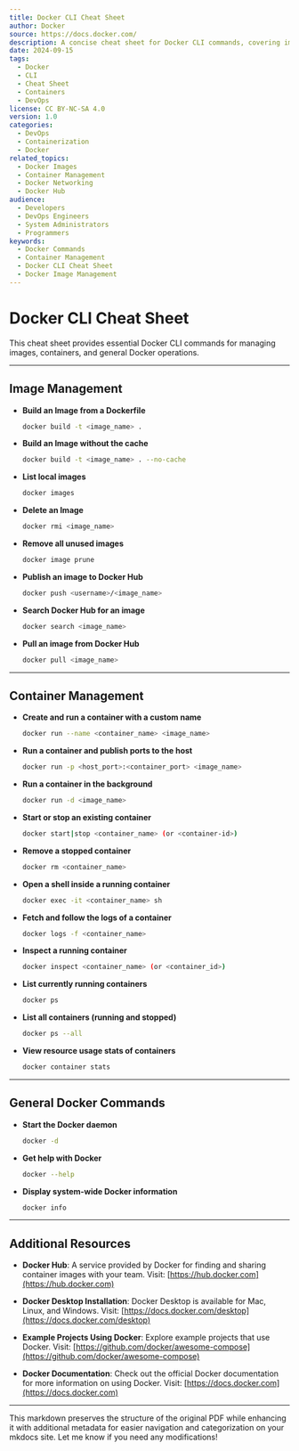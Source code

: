 ```yaml
---
title: Docker CLI Cheat Sheet
author: Docker
source: https://docs.docker.com/
description: A concise cheat sheet for Docker CLI commands, covering image management, container management, and general Docker usage.
date: 2024-09-15
tags:
  - Docker
  - CLI
  - Cheat Sheet
  - Containers
  - DevOps
license: CC BY-NC-SA 4.0
version: 1.0
categories:
  - DevOps
  - Containerization
  - Docker
related_topics:
  - Docker Images
  - Container Management
  - Docker Networking
  - Docker Hub
audience: 
  - Developers
  - DevOps Engineers
  - System Administrators
  - Programmers
keywords: 
  - Docker Commands
  - Container Management
  - Docker CLI Cheat Sheet
  - Docker Image Management
---
```

# Docker CLI Cheat Sheet

This cheat sheet provides essential Docker CLI commands for managing images, containers, and general Docker operations.

---
## Image Management

- **Build an Image from a Dockerfile**
  ```bash
  docker build -t <image_name> .
  ```

- **Build an Image without the cache**
  ```bash
  docker build -t <image_name> . --no-cache
  ```

- **List local images**
  ```bash
  docker images
  ```

- **Delete an Image**
  ```bash
  docker rmi <image_name>
  ```

- **Remove all unused images**
  ```bash
  docker image prune
  ```

- **Publish an image to Docker Hub**
  ```bash
  docker push <username>/<image_name>
  ```

- **Search Docker Hub for an image**
  ```bash
  docker search <image_name>
  ```

- **Pull an image from Docker Hub**
  ```bash
  docker pull <image_name>
  ```

---

## Container Management

- **Create and run a container with a custom name**
  ```bash
  docker run --name <container_name> <image_name>
  ```

- **Run a container and publish ports to the host**
  ```bash
  docker run -p <host_port>:<container_port> <image_name>
  ```

- **Run a container in the background**
  ```bash
  docker run -d <image_name>
  ```

- **Start or stop an existing container**
  ```bash
  docker start|stop <container_name> (or <container-id>)
  ```

- **Remove a stopped container**
  ```bash
  docker rm <container_name>
  ```

- **Open a shell inside a running container**
  ```bash
  docker exec -it <container_name> sh
  ```

- **Fetch and follow the logs of a container**
  ```bash
  docker logs -f <container_name>
  ```

- **Inspect a running container**
  ```bash
  docker inspect <container_name> (or <container_id>)
  ```

- **List currently running containers**
  ```bash
  docker ps
  ```

- **List all containers (running and stopped)**
  ```bash
  docker ps --all
  ```

- **View resource usage stats of containers**
  ```bash
  docker container stats
  ```

---

## General Docker Commands

- **Start the Docker daemon**
  ```bash
  docker -d
  ```

- **Get help with Docker**
  ```bash
  docker --help
  ```

- **Display system-wide Docker information**
  ```bash
  docker info
  ```

---

## Additional Resources

- **Docker Hub**: A service provided by Docker for finding and sharing container images with your team. Visit: [https://hub.docker.com](https://hub.docker.com)
  
- **Docker Desktop Installation**: Docker Desktop is available for Mac, Linux, and Windows. Visit: [https://docs.docker.com/desktop](https://docs.docker.com/desktop)
  
- **Example Projects Using Docker**: Explore example projects that use Docker. Visit: [https://github.com/docker/awesome-compose](https://github.com/docker/awesome-compose)
  
- **Docker Documentation**: Check out the official Docker documentation for more information on using Docker. Visit: [https://docs.docker.com](https://docs.docker.com)

---

This markdown preserves the structure of the original PDF while enhancing it with additional metadata for easier navigation and categorization on your mkdocs site. Let me know if you need any modifications!